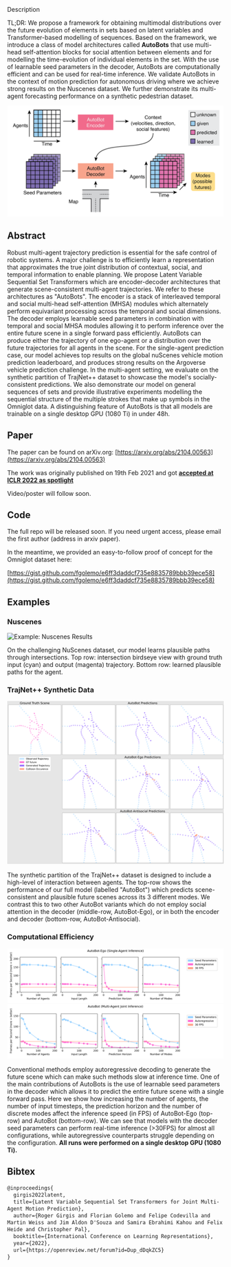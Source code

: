 <div id="info">Description</div>
<canvas id="canvas">
</canvas>
<script type="module" src="./assets/renderer.js"></script>



TL;DR: We propose a framework for obtaining multimodal distributions 
over the future evolution of elements in sets based on latent variables and Transformer-based 
modelling of sequences. Based on the framework, we introduce a class of model architectures
called **AutoBots** that use multi-head self-attention blocks for social attention between elements 
and for modelling the time-evolution of individual elements in the set. With the use of learnable 
seed parameters in the decoder, AutoBots are computationally efficient and can be used for real-time 
inference. We validate AutoBots in the context of motion prediction for autonomous driving where we 
achieve strong results on the Nuscenes dataset. We further demonstrate its multi-agent forecasting 
performance on a synthetic pedestrian dataset.

![](overview.png "Nested Set Transformers Overview")


## Abstract

Robust multi-agent trajectory prediction is essential for the safe control of robotic systems. 
A major challenge is to efficiently learn a representation that approximates the true joint 
distribution of contextual, social, and temporal information to enable planning. 
We propose Latent Variable Sequential Set Transformers which are encoder-decoder architectures 
that generate scene-consistent multi-agent trajectories. We refer to these architectures as "AutoBots". 
The encoder is a stack of interleaved temporal and social multi-head self-attention (MHSA) modules 
which alternately perform equivariant processing across the temporal and social dimensions. 
The decoder employs learnable seed parameters in combination with temporal and social MHSA modules 
allowing it to perform inference over the entire future scene in a single forward pass efficiently. 
AutoBots can produce either the trajectory of one ego-agent or a distribution over the future 
trajectories for all agents in the scene. For the single-agent prediction case, our model achieves 
top results on the global nuScenes vehicle motion prediction leaderboard, and produces strong results 
on the Argoverse vehicle prediction challenge. In the multi-agent setting, we evaluate on the synthetic 
partition of TrajNet++ dataset to showcase the model's socially-consistent predictions. We also 
demonstrate our model on general sequences of sets and provide illustrative experiments modelling the 
sequential structure of the multiple strokes that make up symbols in the Omniglot data. A distinguishing 
feature of AutoBots is that all models are trainable on a single desktop GPU (1080 Ti) in under 48h.


## Paper

The paper can be found on arXiv.org: [https://arxiv.org/abs/2104.00563](https://arxiv.org/abs/2104.00563)

The work was originally published on 19th Feb 2021 and got [**accepted at ICLR 2022 as spotlight**](https://openreview.net/forum?id=Dup_dDqkZC5)

Video/poster will follow soon.

## Code

The full repo will be released soon. If you need urgent access, please email the first author (address in arxiv paper).

In the meantime, we provided an easy-to-follow proof of concept for the Omniglot dataset here:

[https://gist.github.com/fgolemo/e6ff3daddcf735e8835789bbb39ece58](https://gist.github.com/fgolemo/e6ff3daddcf735e8835789bbb39ece58)




## Examples

### Nuscenes
<div class="ex-img">
    <img src="./nuscenes-dataset-map.png" alt="Example: Nuscenes Results">
</div>

On the challenging NuScenes dataset, our model learns plausible paths through intersections. 
Top row: intersection birdseye view with ground truth input (cyan) and output (magenta) trajectory.
Bottom row: learned plausible paths for the agent.

### TrajNet++ Synthetic Data

<div class="ex-img">
    <img src="./trajnetpp_figure.png" alt="Example: TrajNetPP Results">
</div>

The synthetic partition of the TrajNet++ dataset is designed to include a high-level of interaction 
between agents.
The top-row shows the performance of our full model (labelled "AutoBot") which predicts scene-consistent
and plausible future scenes across its 3 different modes.
We contrast this to two other AutoBot variants which do not employ social attention in the decoder (middle-row, 
AutoBot-Ego), or in both the encoder and decoder (bottom-row, AutoBot-Antisocial).

### Computational Efficiency

<div class="ex-img">
    <img src="./speed_tests_ego.png" alt="Example: Ego-Speed">
    <img src="./speed_tests_joint.png" alt="Example: Joint-Speed">
</div>

Conventional methods employ autoregressive decoding to generate the future scene 
which can make such methods slow at inference time. One of the main contributions
of AutoBots is the use of learnable seed parameters in the decoder which allows it to predict the entire
future scene with a single forward pass. Here we show how increasing the number of agents, the number of 
input timesteps, the prediction horizon and the number of discrete modes affect the inference speed (in FPS)
of AutoBot-Ego (top-row) and AutoBot (bottom-row). We can see that models with the decoder seed parameters
can perform real-time inference (>30FPS) for almost all configurations, while autoregressive counterparts
struggle depending on the configuration. **All runs were performed on a single desktop GPU (1080 Ti).**


## Bibtex

    @inproceedings{
      girgis2022latent,
      title={Latent Variable Sequential Set Transformers for Joint Multi-Agent Motion Prediction},
      author={Roger Girgis and Florian Golemo and Felipe Codevilla and Martin Weiss and Jim Aldon D'Souza and Samira Ebrahimi Kahou and Felix Heide and Christopher Pal},
      booktitle={International Conference on Learning Representations},
      year={2022},
      url={https://openreview.net/forum?id=Dup_dDqkZC5}
    }
